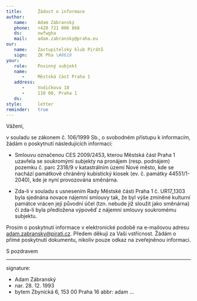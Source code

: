 ```yaml
---
title:      Žádost o informace
author:
   name:    Adam Zábranský
   phone:   +420 721 006 868
   ds:      xwfwgha
   mail:    adam.zabransky@praha.eu
our:
   name:    Zastupitelský klub Pirátů
   sign:    ZK Pha \#8619
your:
   role:    Povinný subjekt
   name:    
      -     Městská část Praha 1
   address:
      -     Vodičkova 18
      -     110 00, Praha 1
   ds:      
style:      letter
reminder:   true
---
```


Vážení,

v souladu se zákonem č. 106/1999 Sb., o svobodném přístupu k informacím, žádám o poskytnutí následujících informací: 

* Smlouvu označenou CES 2009/2453, kterou Městská část Praha 1 uzavřela se soukromými subjekty na pronájem (resp. podnájem) pozemku č. parc 2318/9 v katastrálním území Nové město, kde se nachází památkově chráněný kubistický kiosek (ev. č. památky 44551/1-2040), kde je nyní provozována směnárna. 

* Zda-li v souladu s usnesením Rady Městské části Praha 1 č. UR17_1303 byla sjednána novace nájemní smlouvy tak, že byl výše zmíněné kulturní památce vrácen její původní účel (tzn. nebude již sloužit jako směnárna) či zda-li byla předložena výpověď z nájemní smlouvy soukromému subjektu. 

Prosím o poskytnutí informace v elektronické podobě na e-mailovou adresu adam.zabransky@pirati.cz. Předem děkuji za Vaši vstřícnost. Žádám o přímé poskytnutí dokumentu, nikoliv pouze odkaz na zveřejněnou informaci.

S pozdravem

---
signature:
  - Adam Zábranský
  - nar. 28. 12. 1993
  - bytem Zbynická 6, 153 00 Praha 16
abbr:       adam
...
